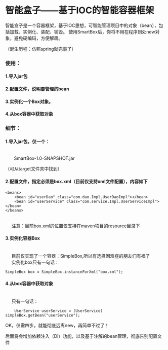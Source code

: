 # 智能盒子——基于IOC的智能容器框架

智能盒子是一个容器框架，基于IOC思想，可智能管理项目中的对象（bean），包括加载、实例化、装配、销毁。
使用SmartBox后，你将不用在程序到处new对象，避免硬编码，方便解耦。

（诞生历程：仿照spring就完事了）

### 使用：
#### 1.导入jar包
#### 2.配置文件，说明要管理的bean
#### 3.实例化一个Box对象。
#### 4.从box容器中获取对象


### 细节：
#### 1.导入jar包，仅一个：
<br>&nbsp;&nbsp;&nbsp;&nbsp;&nbsp;&nbsp;&nbsp;SmartBox-1.0-SNAPSHOT.jar

（可从target文件夹中找到）

#### 2.配置文件，指定必须是box.xml（目前仅支持xml文件配置），内容如下


    <beans>
        <bean id="userDao" class="com.dao.Impl.UserDaoImpl"></bean>
        <bean id="userService" class="com.service.Impl.UserServiceImpl"></bean>
    </beans>
    
<br>&nbsp;&nbsp;&nbsp;&nbsp;    注意：目前box.xml的位置仅支持在maven项目的resource目录下

#### 3.实例化容器Box
<br>&nbsp;&nbsp;&nbsp;&nbsp;   目前仅实现了一个容器：SimpleBox,所以有选择困难症的朋友们有福了
<br>&nbsp;&nbsp;&nbsp;&nbsp;   实例化box只有一句话：
    
    SimpleBox box = SimpleBox.instanceForXml("box.xml");
    
#### 4.从box容器中获取对象
<br>&nbsp;&nbsp;&nbsp;&nbsp;    只有一句话：

        UserService userService = (UserService) simpleBox.getBean("userService");
    
OK，仅需四步，就能彻底远离new，再简单不过了！


后面将会增加依赖注入（DI）功能，以及基于注解的bean管理，彻底告别配置文件